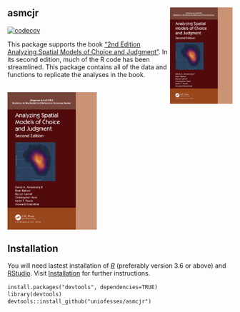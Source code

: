 
## asmcjr <img src="man/figures/logo.png" width="140" align="right" /> <br />

[![codecov](https://codecov.io/gh/davidycliao/asmcjr/branch/master/graph/badge.svg?token=OJKOF5SX9X)](https://codecov.io/gh/davidycliao/asmcjr)

This package supports the book [“2nd Edition Analyzing Spatial Models of
Choice and
Judgment”](https://www.routledge.com/Analyzing-Spatial-Models-of-Choice-and-Judgment/II-Bakker-Carroll-Hare-Poole-Rosenthal/p/book/9781138715332).
In its second edition, much of the R code has been streamlined. This
package contains all of the data and functions to replicate the analyses
in the book.

<br />
<img src="man/figures/book_image.jpg" width="200" align="center" />  
 

## Installation

You will need lastest installation of
[*R*](https://cran.r-project.org/mirrors.html) (preferably version 3.6
or above) and
[RStudio](https://rstudio.com/products/rstudio/download/#download).
Visit [Installation](articles/installation.html) for further
instructions.

<!-- README.md is generated from README.Rmd. Please edit that file -->

    install.packages("devtools", dependencies=TRUE)
    library(devtools)
    devtools::install_github("uniofessex/asmcjr")
